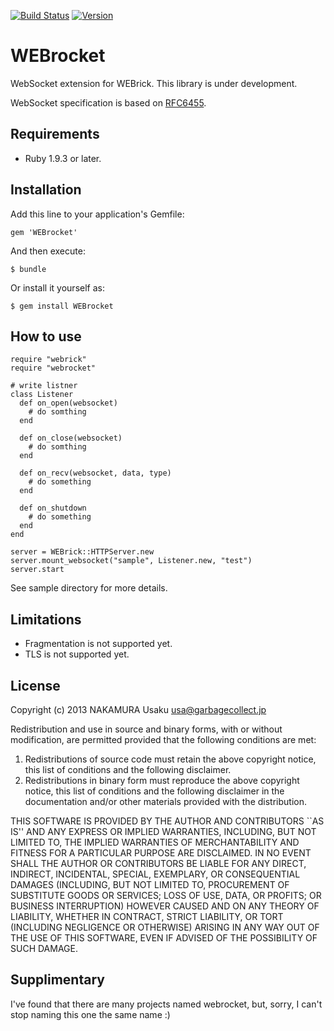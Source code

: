 [![Build Status](https://img.shields.io/travis/unak/WEBrocket.svg)](https://travis-ci.org/unak/WEBrocket)
[![Version     ](https://img.shields.io/gem/v/webrocket.svg)](https://rubygems.org/gems/webrocket)

WEBrocket
=========

WebSocket extension for WEBrick.
This library is under development.

WebSocket specification is based on [RFC6455](http://www.rfc-editor.org/rfc/rfc6455.txt).


Requirements
------------

+ Ruby 1.9.3 or later.


Installation
------------

Add this line to your application's Gemfile:

    gem 'WEBrocket'

And then execute:

    $ bundle

Or install it yourself as:

    $ gem install WEBrocket


How to use
----------

    require "webrick"
    require "webrocket"
    
    # write listner
    class Listener
      def on_open(websocket)
        # do somthing
      end
    
      def on_close(websocket)
        # do somthing
      end
    
      def on_recv(websocket, data, type)
        # do something
      end
    
      def on_shutdown
        # do something
      end
    end
    
    server = WEBrick::HTTPServer.new
    server.mount_websocket("sample", Listener.new, "test")
    server.start

See sample directory for more details.


Limitations
-----------

+ Fragmentation is not supported yet.
+ TLS is not supported yet.


License
-------

Copyright (c) 2013 NAKAMURA Usaku usa@garbagecollect.jp

Redistribution and use in source and binary forms, with or without
modification, are permitted provided that the following conditions are met:

1. Redistributions of source code must retain the above copyright notice,
   this list of conditions and the following disclaimer.
2. Redistributions in binary form must reproduce the above copyright notice,
   this list of conditions and the following disclaimer in the documentation
   and/or other materials provided with the distribution.

THIS SOFTWARE IS PROVIDED BY THE AUTHOR AND CONTRIBUTORS ``AS IS'' AND ANY
EXPRESS OR IMPLIED WARRANTIES, INCLUDING, BUT NOT LIMITED TO, THE IMPLIED
WARRANTIES OF MERCHANTABILITY AND FITNESS FOR A PARTICULAR PURPOSE ARE
DISCLAIMED. IN NO EVENT SHALL THE AUTHOR OR CONTRIBUTORS BE LIABLE FOR ANY
DIRECT, INDIRECT, INCIDENTAL, SPECIAL, EXEMPLARY, OR CONSEQUENTIAL DAMAGES
(INCLUDING, BUT NOT LIMITED TO, PROCUREMENT OF SUBSTITUTE GOODS OR SERVICES;
LOSS OF USE, DATA, OR PROFITS; OR BUSINESS INTERRUPTION) HOWEVER CAUSED AND
ON ANY THEORY OF LIABILITY, WHETHER IN CONTRACT, STRICT LIABILITY, OR TORT
(INCLUDING NEGLIGENCE OR OTHERWISE) ARISING IN ANY WAY OUT OF THE USE OF THIS
SOFTWARE, EVEN IF ADVISED OF THE POSSIBILITY OF SUCH DAMAGE.


Supplimentary
-------------

I've found that there are many projects named webrocket, but, sorry, I can't
stop naming this one the same name :)
